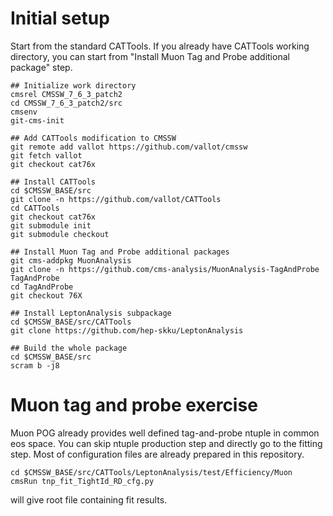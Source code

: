 # Initial setup

Start from the standard CATTools.
If you already have CATTools working directory, you can start from "Install Muon Tag and Probe additional package" step.

```
## Initialize work directory
cmsrel CMSSW_7_6_3_patch2
cd CMSSW_7_6_3_patch2/src
cmsenv
git-cms-init

## Add CATTools modification to CMSSW
git remote add vallot https://github.com/vallot/cmssw
git fetch vallot
git checkout cat76x

## Install CATTools
cd $CMSSW_BASE/src
git clone -n https://github.com/vallot/CATTools
cd CATTools
git checkout cat76x
git submodule init
git submodule checkout

## Install Muon Tag and Probe additional packages
git cms-addpkg MuonAnalysis
git clone -n https://github.com/cms-analysis/MuonAnalysis-TagAndProbe TagAndProbe
cd TagAndProbe
git checkout 76X

## Install LeptonAnalysis subpackage
cd $CMSSW_BASE/src/CATTools
git clone https://github.com/hep-skku/LeptonAnalysis

## Build the whole package
cd $CMSSW_BASE/src
scram b -j8
```

# Muon tag and probe exercise

Muon POG already provides well defined tag-and-probe ntuple in common eos space.
You can skip ntuple production step and directly go to the fitting step.
Most of configuration files are already prepared in this repository.

```
cd $CMSSW_BASE/src/CATTools/LeptonAnalysis/test/Efficiency/Muon
cmsRun tnp_fit_TightId_RD_cfg.py
```

will give root file containing fit results.

